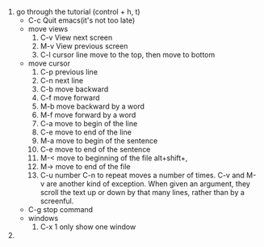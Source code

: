 1. go through the tutorial (control + h, t)
	* C-c Quit emacs(it's not too late)
	* move views
		1. C-v View next screen
		2. M-v View previous screen
		3. C-l cursor line move to the top, then move to bottom
	* move cursor
		1. C-p previous line
		2. C-n next line
		3. C-b move backward
		4. C-f move forward
		5. M-b move backward by a word
		6. M-f move forward by a word
		7. C-a move to begin of the line
		8. C-e move to end of the line
		9. M-a move to begin of the sentence
		10. C-e move to end of the sentence
		11. M-< move to beginning of the file alt+shift+,
		12. M-> move to end of the file
		13. C-u number C-n to repeat moves a number of times. C-v and M-v are another kind of exception.  When given an argument, they scroll the text up or down by that many lines, rather than by a screenful.
	* C-g stop command
	* windows
		1. C-x 1 only show one window
2. 